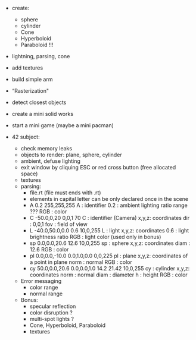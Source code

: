+ create:
    - sphere
    - cylinder
    - Cone
    - Hyperboloid
    - Paraboloid !!!

+ lightning, parsing, cone
+ add textures
+ build simple arm

+ “Rasterization"
+ detect closest objects
+ create a mini solid works
+ start a mini game (maybe a mini pacman)

+ 42 subject:
    - check memory leaks
    - objects to render: plane, sphere, cylinder
    - ambient, defuse lighting
    - exit window by cliquing ESC or red cross button (free allocated space)
    - textures
    - parsing:
        - file.rt (file must ends with .rt)
        - elements in capital letter can be only declared once in the scene
        - A 0.2 255,255,255
            A   : identifier
            0.2 : ambient lighting ratio range ???
            RGB : color
        - C -50.0,0,20  0,0,1   70
            C    : identifier (Camera)
            x,y,z: coordinates
            dir  : 0,0,1
            fov  : field of view
        - L -40.0,50.0,0.0 0.6 10,0,255
            L    : light
            x,y,z: coordinates
            0.6  : light brightness ratio
            RGB  : light color (used only in bonus)
        - sp 0.0,0.0,20.6 12.6 10,0,255
            sp   : sphere
            x,y,z: coordinates
            diam : 12.6
            RGB  : color
        - pl 0.0,0.0,-10.0 0.0,1.0,0.0 0,0,225
            pl   : plane
            x,y,z: coordinates of a point in plane
            norm : normal
            RGB  : color
        - cy 50.0,0.0,20.6 0.0,0.0,1.0 14.2 21.42 10,0,255
            cy   : cylinder
            x,y,z: coordinates
            norm : normal
            diam : diameter
            h    : height
            RGB  : color
    - Error messaging
        + color range
        + normal range
    - Bonus:
        - specular reflection
        - color disruption ?
        - multi-spot lights ?
        - Cone, Hyperboloid, Paraboloid
        - textures


